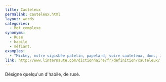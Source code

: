 ```yaml
---
title: Cauteleux
permalink: cauteleux.html
layout: words
categories:
  - Mot complexe
synonyms:
  - Rusé
  - habile
  - méfiant.
examples:
  - "Mickey, notre sigisbée patelin, papelard, voire cauteleux, donc, invite une copine à la campagne. (Cf. Histoires)"
link: http://www.linternaute.com/dictionnaire/fr/definition/cauteleux/
---
```


Désigne quelqu'un d'habile, de rusé.
